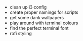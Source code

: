 - clean up i3 config
- create proper namings for scripts
- get some dank wallpapers
- play around with terminal colours
- find the perfect terminal font
- rofi styling
